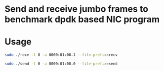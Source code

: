 # Send and receive jumbo frames to benchmark dpdk based NIC program

# Usage
```bash
sudo ./recv -l 8 -a 0000:01:00.1 --file-prefix=recv
```

```bash
sudo ./send -l 0 -a 0000:01:00.0 --file-prefix=send
```

